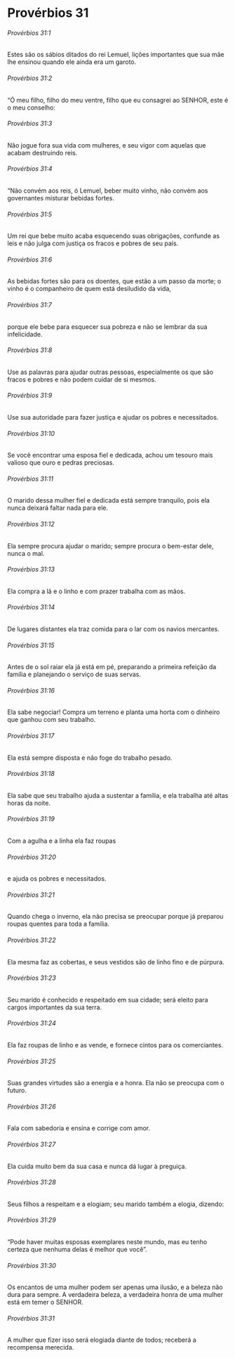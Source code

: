 # Provérbios 31

###### Provérbios 31:1

Estes são os sábios ditados do rei Lemuel, lições importantes que sua mãe lhe ensinou quando ele ainda era um garoto.

###### Provérbios 31:2

“Ó meu filho, filho do meu ventre, filho que eu consagrei ao SENHOR, este é o meu conselho:

###### Provérbios 31:3

Não jogue fora sua vida com mulheres, e seu vigor com aquelas que acabam destruindo reis.

###### Provérbios 31:4

“Não convém aos reis, ó Lemuel, beber muito vinho, não convém aos governantes misturar bebidas fortes.

###### Provérbios 31:5

Um rei que bebe muito acaba esquecendo suas obrigações, confunde as leis e não julga com justiça os fracos e pobres de seu país.

###### Provérbios 31:6

As bebidas fortes são para os doentes, que estão a um passo da morte; o vinho é o companheiro de quem está desiludido da vida,

###### Provérbios 31:7

porque ele bebe para esquecer sua pobreza e não se lembrar da sua infelicidade.

###### Provérbios 31:8

Use as palavras para ajudar outras pessoas, especialmente os que são fracos e pobres e não podem cuidar de si mesmos.

###### Provérbios 31:9

Use sua autoridade para fazer justiça e ajudar os pobres e necessitados.

###### Provérbios 31:10

Se você encontrar uma esposa fiel e dedicada, achou um tesouro mais valioso que ouro e pedras preciosas.

###### Provérbios 31:11

O marido dessa mulher fiel e dedicada está sempre tranquilo, pois ela nunca deixará faltar nada para ele.

###### Provérbios 31:12

Ela sempre procura ajudar o marido; sempre procura o bem-estar dele, nunca o mal.

###### Provérbios 31:13

Ela compra a lã e o linho e com prazer trabalha com as mãos.

###### Provérbios 31:14

De lugares distantes ela traz comida para o lar com os navios mercantes.

###### Provérbios 31:15

Antes de o sol raiar ela já está em pé, preparando a primeira refeição da família e planejando o serviço de suas servas.

###### Provérbios 31:16

Ela sabe negociar! Compra um terreno e planta uma horta com o dinheiro que ganhou com seu trabalho.

###### Provérbios 31:17

Ela está sempre disposta e não foge do trabalho pesado.

###### Provérbios 31:18

Ela sabe que seu trabalho ajuda a sustentar a família, e ela trabalha até altas horas da noite.

###### Provérbios 31:19

Com a agulha e a linha ela faz roupas

###### Provérbios 31:20

e ajuda os pobres e necessitados.

###### Provérbios 31:21

Quando chega o inverno, ela não precisa se preocupar porque já preparou roupas quentes para toda a família.

###### Provérbios 31:22

Ela mesma faz as cobertas, e seus vestidos são de linho fino e de púrpura.

###### Provérbios 31:23

Seu marido é conhecido e respeitado em sua cidade; será eleito para cargos importantes da sua terra.

###### Provérbios 31:24

Ela faz roupas de linho e as vende, e fornece cintos para os comerciantes.

###### Provérbios 31:25

Suas grandes virtudes são a energia e a honra. Ela não se preocupa com o futuro.

###### Provérbios 31:26

Fala com sabedoria e ensina e corrige com amor.

###### Provérbios 31:27

Ela cuida muito bem da sua casa e nunca dá lugar à preguiça.

###### Provérbios 31:28

Seus filhos a respeitam e a elogiam; seu marido também a elogia, dizendo:

###### Provérbios 31:29

“Pode haver muitas esposas exemplares neste mundo, mas eu tenho certeza que nenhuma delas é melhor que você”.

###### Provérbios 31:30

Os encantos de uma mulher podem ser apenas uma ilusão, e a beleza não dura para sempre. A verdadeira beleza, a verdadeira honra de uma mulher está em temer o SENHOR.

###### Provérbios 31:31

A mulher que fizer isso será elogiada diante de todos; receberá a recompensa merecida.

